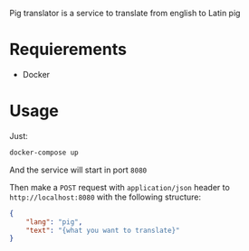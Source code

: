 Pig translator is a service to translate from english to Latin pig

# Requierements
- Docker

# Usage
Just:
```bash
docker-compose up
```
And the service will start in port `8080`

Then make a `POST` request with `application/json` header to `http://localhost:8080` with the following structure:
```json
{
    "lang": "pig",
    "text": "{what you want to translate}"
}
```